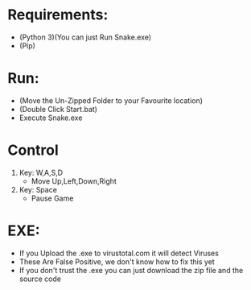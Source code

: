 # Requirements:
- (Python 3)(You can just Run Snake.exe)
- (Pip)

# Run:
- (Move the Un-Zipped Folder to your Favourite location)
- (Double Click Start.bat)
- Execute Snake.exe

# Control
1. Key: W,A,S,D
    - Move Up,Left,Down,Right
2. Key: Space
    - Pause Game

# EXE:
- If you Upload the .exe to virustotal.com it will detect Viruses
- These Are False Positive, we don't know how to fix this yet
- If you don't trust the .exe you can just download the zip file and the source code
